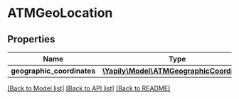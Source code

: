 # ATMGeoLocation

## Properties
Name | Type | Description | Notes
------------ | ------------- | ------------- | -------------
**geographic_coordinates** | [**\Yapily\Model\ATMGeographicCoordinates**](ATMGeographicCoordinates.md) |  | [optional] 

[[Back to Model list]](../README.md#documentation-for-models) [[Back to API list]](../README.md#documentation-for-api-endpoints) [[Back to README]](../README.md)


